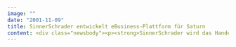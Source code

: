 ```yaml
---
image: ""
date: "2001-11-09"
title: SinnerSchrader entwickelt eBusiness-Plattform für Saturn
content: <div class="newsbody"><p><strong>SinnerSchrader wird das Handelsunternehmen Saturn künftig beim Ausbau seiner eBusiness-Aktivitäten betreuen.</strong></p><p>Die zur Metro AG gehörende Elektronikkette hat den Internetdienstleister mit der Entwicklung einer Anwendung beauftragt, die das Internet erstmals als integrierte Kundenbindungs- und Vertriebsplattform für über 70 regionale Saturn-Märkte nutzt. Der Online-Start ist im Frühjahr 2002 geplant.</p><p><a class="news-backlink" href="/de/"><svg class="svg-ico svg-ico--arrow-left"><use xlink&#58;href="#arrow-down"></use></svg>Zurück zur Presse Übersicht</a></p></div>
---
```

